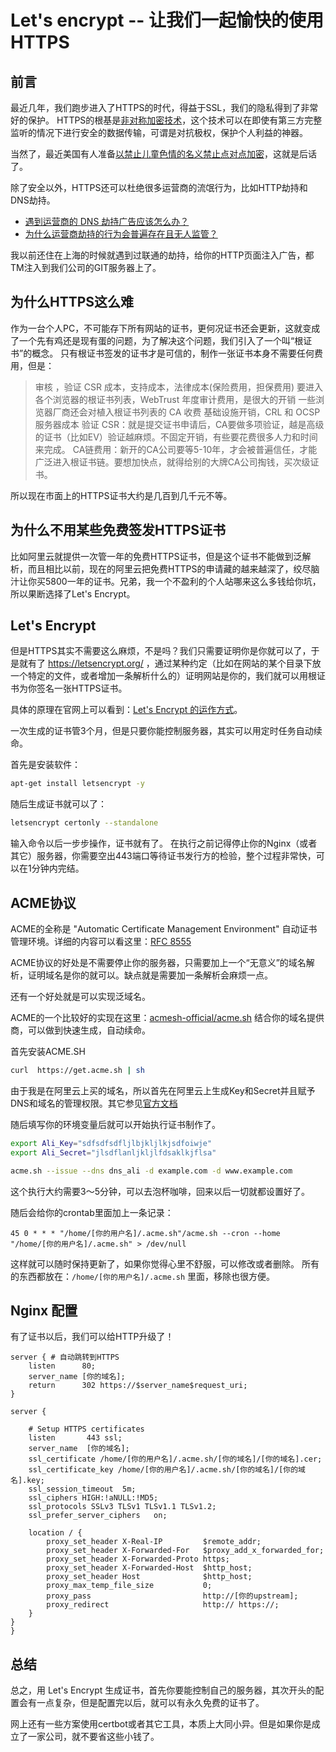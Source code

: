 # Let's encrypt -- 让我们一起愉快的使用HTTPS

## 前言

最近几年，我们跑步进入了HTTPS的时代，得益于SSL，我们的隐私得到了非常好的保护。
HTTPS的根基是[非对称加密技术](https://www.liaoxuefeng.com/wiki/1252599548343744/1304227873816610)，这个技术可以在即使有第三方完整监听的情况下进行安全的数据传输，可谓是对抗极权，保护个人利益的神器。

当然了，最近美国有人准备[以禁止儿童色情的名义禁止点对点加密](https://www.theguardian.com/technology/2020/mar/06/us-internet-bill-seen-as-opening-shot-against-end-to-end-encryption)，这就是后话了。

除了安全以外，HTTPS还可以杜绝很多运营商的流氓行为，比如HTTP劫持和DNS劫持。

- [遇到运营商的 DNS 劫持广告应该怎么办？](https://www.zhihu.com/question/20418863)
- [为什么运营商劫持的行为会普遍存在且无人监管？](https://www.zhihu.com/question/29340133)

我以前还住在上海的时候就遇到过联通的劫持，给你的HTTP页面注入广告，都TM注入到我们公司的GIT服务器上了。

## 为什么HTTPS这么难

作为一台个人PC，不可能存下所有网站的证书，更何况证书还会更新，这就变成了一个先有鸡还是现有蛋的问题，为了解决这个问题，我们引入了一个叫“根证书”的概念。
只有根证书签发的证书才是可信的，制作一张证书本身不需要任何费用，但是：

> 审核 ，验证 CSR 成本，支持成本，法律成本(保险费用，担保费用)
> 要进入各个浏览器的根证书列表，WebTrust 年度审计费用，是很大的开销
> 一些浏览器厂商还会对植入根证书列表的 CA 收费
> 基础设施开销，CRL 和 OCSP 服务器成本
> 验证 CSR：就是提交证书申请后，CA要做多项验证，越是高级的证书（比如EV）验证越麻烦。不固定开销，有些要花费很多人力和时间来完成。
> CA链费用：新开的CA公司要等5-10年，才会被普遍信任，才能广泛进入根证书链。要想加快点，就得给别的大牌CA公司掏钱，买次级证书。

所以现在市面上的HTTPS证书大约是几百到几千元不等。

## 为什么不用某些免费签发HTTPS证书

比如阿里云就提供一次管一年的免费HTTPS证书，但是这个证书不能做到泛解析，而且相比以前，现在的阿里云把免费HTTPS的申请藏的越来越深了，绞尽脑汁让你买5800一年的证书。兄弟，我一个不盈利的个人站哪来这么多钱给你坑，所以果断选择了Let's Encrypt。

## Let's Encrypt

但是HTTPS其实不需要这么麻烦，不是吗？我们只需要证明你是你就可以了，于是就有了 https://letsencrypt.org/ ，通过某种约定（比如在网站的某个目录下放一个特定的文件，或者增加一条解析什么的）证明网站是你的，我们就可以用根证书为你签名一张HTTPS证书。

具体的原理在官网上可以看到：[Let's Encrypt 的运作方式](https://letsencrypt.org/zh-cn/how-it-works/)。

一次生成的证书管3个月，但是只要你能控制服务器，其实可以用定时任务自动续命。

首先是安装软件：

```bash
apt-get install letsencrypt -y
```

随后生成证书就可以了：
```bash
letsencrypt certonly --standalone
```

输入命令以后一步步操作，证书就有了。
在执行之前记得停止你的Nginx（或者其它）服务器，你需要空出443端口等待证书发行方的检验，整个过程非常快，可以在1分钟内完结。


## ACME协议

ACME的全称是 "Automatic Certificate Management Environment" 自动证书管理环境。详细的内容可以看这里：[RFC 8555](https://datatracker.ietf.org/doc/rfc8555/?include_text=1)

ACME协议的好处是不需要停止你的服务器，只需要加上一个“无意义”的域名解析，证明域名是你的就可以。缺点就是需要加一条解析会麻烦一点。

还有一个好处就是可以实现泛域名。

ACME的一个比较好的实现在这里：[acmesh-official/acme.sh](https://github.com/acmesh-official/acme.sh)
结合你的域名提供商，可以做到快速生成，自动续命。

首先安装ACME.SH

```bash
curl  https://get.acme.sh | sh
```

由于我是在阿里云上买的域名，所以首先在阿里云上生成Key和Secret并且赋予DNS和域名的管理权限。其它参见[官方文档](https://github.com/acmesh-official/acme.sh/wiki/%E8%AF%B4%E6%98%8E)

随后填写你的环境变量后就可以开始执行证书制作了。

```bash
export Ali_Key="sdfsdfsdfljlbjkljlkjsdfoiwje"
export Ali_Secret="jlsdflanljkljlfdsaklkjflsa"

acme.sh --issue --dns dns_ali -d example.com -d www.example.com
```

这个执行大约需要3～5分钟，可以去泡杯咖啡，回来以后一切就都设置好了。

随后会给你的crontab里面加上一条记录：

```
45 0 * * * "/home/[你的用户名]/.acme.sh"/acme.sh --cron --home "/home/[你的用户名]/.acme.sh" > /dev/null
```

这样就可以随时保持更新了，如果你觉得心里不舒服，可以修改或者删除。
所有的东西都放在：`/home/[你的用户名]/.acme.sh` 里面，移除也很方便。

## Nginx 配置

有了证书以后，我们可以给HTTP升级了！

```nginx
server { # 自动跳转到HTTPS
    listen      80;
    server_name [你的域名];
    return      302 https://$server_name$request_uri;
}

server {

    # Setup HTTPS certificates
    listen       443 ssl;
    server_name  [你的域名];
    ssl_certificate /home/[你的用户名]/.acme.sh/[你的域名]/[你的域名].cer;
    ssl_certificate_key /home/[你的用户名]/.acme.sh/[你的域名]/[你的域名].key;
    ssl_session_timeout  5m;
    ssl_ciphers HIGH:!aNULL:!MD5;
    ssl_protocols SSLv3 TLSv1 TLSv1.1 TLSv1.2;
    ssl_prefer_server_ciphers   on;

    location / {
        proxy_set_header X-Real-IP         $remote_addr;
        proxy_set_header X-Forwarded-For   $proxy_add_x_forwarded_for;
        proxy_set_header X-Forwarded-Proto https;
        proxy_set_header X-Forwarded-Host  $http_host;
        proxy_set_header Host              $http_host;
        proxy_max_temp_file_size           0;
        proxy_pass                         http://[你的upstream];
        proxy_redirect                     http:// https://;
    }
}
}
```

## 总结

总之，用 Let's Encrypt 生成证书，首先你要能控制自己的服务器，其次开头的配置会有一点复杂，但是配置完以后，就可以有永久免费的证书了。

网上还有一些方案使用certbot或者其它工具，本质上大同小异。但是如果你是成立了一家公司，就不要省这些小钱了。


